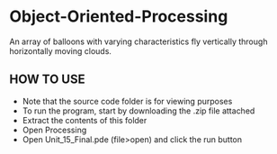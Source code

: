 # Object-Oriented-Processing
An array of balloons with varying characteristics fly vertically through horizontally moving clouds.

## HOW TO USE
- Note that the source code folder is for viewing purposes
- To run the program, start by downloading the .zip file attached
- Extract the contents of this folder 
- Open Processing
- Open Unit_15_Final.pde (file>open) and click the run button
